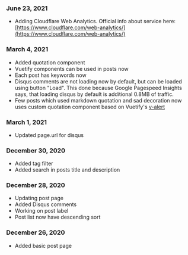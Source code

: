 ### June 23, 2021

- Adding Cloudflare Web Analytics. Official info about service here: [https://www.cloudflare.com/web-analytics/](https://www.cloudflare.com/web-analytics/)

### March 4, 2021

- Added quotation component
- Vuetify components can be used in posts now
- Each post has keywords now
- Disqus comments are not loading now by default, but can be loaded using button "Load". This done because Google Pagespeed Insights says, that loading disqus by default is additional 0.8MB of traffic.
- Few posts which used markdown quotation and sad decoration now uses custom quotation component based on Vuetify's [v-alert](https://vuetifyjs.com/en/components/alerts)

### March 1, 2021

- Updated page.url for disqus

### December 30, 2020

- Added tag filter
- Added search in posts title and description

### December 28, 2020

- Updating post page
- Added Disqus comments
- Working on post label
- Post list now have descending sort

### December 26, 2020

- Added basic post page
